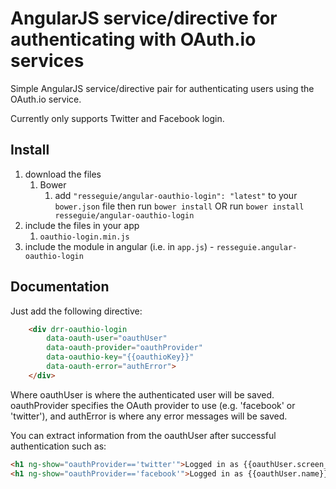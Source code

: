# AngularJS service/directive for authenticating with OAuth.io services

Simple AngularJS service/directive pair for authenticating users using the OAuth.io service.

Currently only supports Twitter and Facebook login.

## Install
1. download the files
	1. Bower
		1. add `"resseguie/angular-oauthio-login": "latest"` to your `bower.json` file then run `bower install` OR run `bower install resseguie/angular-oauthio-login`
2. include the files in your app
	1. `oauthio-login.min.js`
3. include the module in angular (i.e. in `app.js`) - `resseguie.angular-oauthio-login`



## Documentation

Just add the following directive:

```html
	<div drr-oauthio-login
		data-oauth-user="oauthUser"
		data-oauth-provider="oauthProvider"
		data-oauthio-key="{{oauthioKey}}"
		data-oauth-error="authError">
	</div>
```

Where oauthUser is where the authenticated user will be saved. oauthProvider specifies the OAuth provider to use (e.g. 'facebook' or 'twitter'), and authError is where any error messages will be saved.

You can extract information from the oauthUser after successful authentication such as:

```html
<h1 ng-show="oauthProvider=='twitter'">Logged in as {{oauthUser.screen_name}}</h1>
<h1 ng-show="oauthProvider=='facebook'">Logged in as {{oauthUser.name}}</h1>
```

